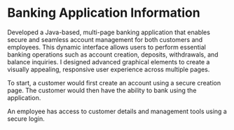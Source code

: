 # Banking Application Information

Developed a Java-based, multi-page banking application that enables secure and seamless account management for both customers and employees. This dynamic interface allows users to perform essential banking operations such as account creation, deposits, withdrawals, and balance inquiries. I designed advanced graphical elements to create a visually appealing, responsive user experience across multiple pages.

To start, a customer would first create an account using a secure creation page. The customer would then have the ability to bank using the application.

An employee has access to customer details and management tools using a secure login.
